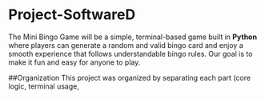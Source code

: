 # Project-SoftwareD
The Mini Bingo Game will be a simple, terminal-based game built in **Python** where players can generate a random and valid bingo card and enjoy a smooth experience that follows understandable bingo rules. Our goal is to make it fun and easy for anyone to play.

##Organization
This project was organized by separating each part (core logic, terminal usage, 

